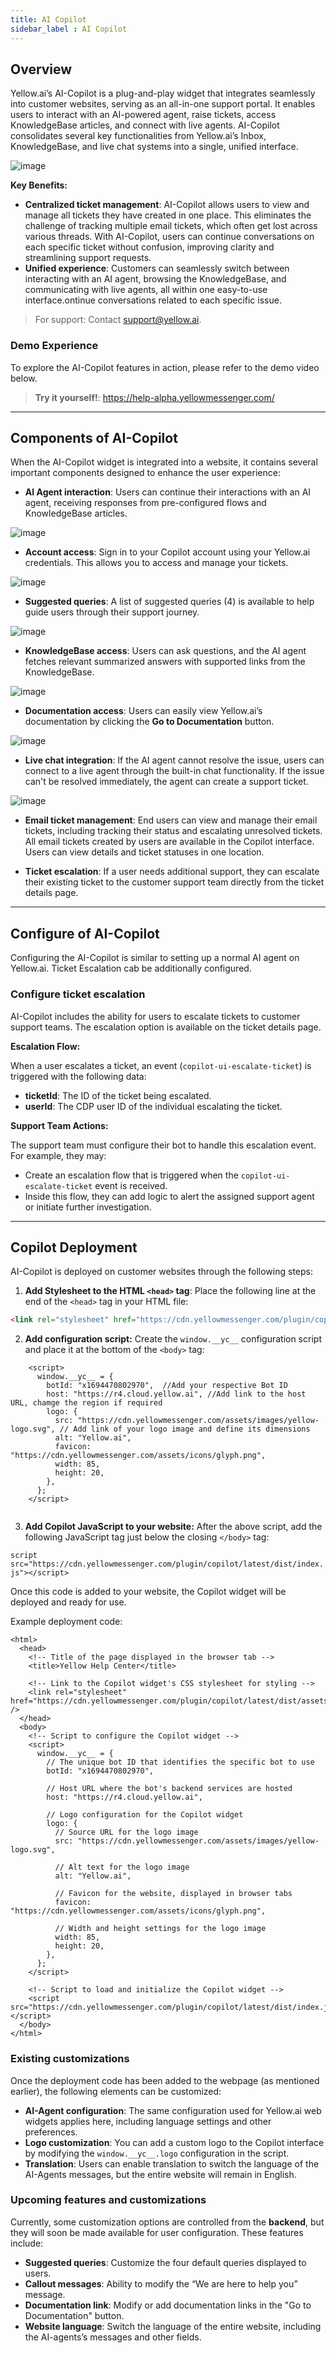 ```yaml
---
title: AI Copilot 
sidebar_label : AI Copilot
---
```



## Overview

Yellow.ai’s AI-Copilot is a plug-and-play widget that integrates seamlessly into customer websites, serving as an all-in-one support portal. It enables users to interact with an AI-powered agent, raise tickets, access KnowledgeBase articles, and connect with live agents. AI-Copilot consolidates several key functionalities from Yellow.ai’s Inbox, KnowledgeBase, and live chat systems into a single, unified interface.

![image](https://hackmd.io/_uploads/HJVM5qFMkl.png)

**Key Benefits:**

* **Centralized ticket management**: AI-Copilot allows users to view and manage all tickets they have created in one place. This eliminates the challenge of tracking multiple email tickets, which often get lost across various threads. With AI-Copilot, users can continue conversations on each specific ticket without confusion, improving clarity and streamlining support requests.
* **Unified experience**: Customers can seamlessly switch between interacting with an AI agent, browsing the KnowledgeBase, and communicating with live agents, all within one easy-to-use interface.ontinue conversations related to each specific issue.

> For support: Contact support@yellow.ai.


### Demo Experience

To explore the AI-Copilot features in action, please refer to the demo video below.

> **Try it yourself!**: https://help-alpha.yellowmessenger.com/






-----

## Components of AI-Copilot

When the AI-Copilot widget is integrated into a website, it contains several important components designed to enhance the user experience:

* **AI Agent interaction**: Users can continue their interactions with an AI agent, receiving responses from pre-configured flows and KnowledgeBase articles.

![image](https://hackmd.io/_uploads/HJo1TcFGJx.png)


* **Account access**: Sign in to your Copilot account using your Yellow.ai credentials. This allows you to access and manage your tickets.


![image](https://hackmd.io/_uploads/SJWPn9tfkl.png)

* **Suggested queries**: A list of suggested queries (4) is available to help guide users through their support journey.

![image](https://hackmd.io/_uploads/S1Nx3qFGJe.png)


* **KnowledgeBase access**: Users can ask questions, and the AI agent fetches relevant summarized answers with supported links from the KnowledgeBase.

![image](https://hackmd.io/_uploads/SJxgcqtM1l.png)

* **Documentation access**: Users can easily view Yellow.ai’s documentation by clicking the **Go to Documentation** button.

![image](https://hackmd.io/_uploads/rkgWo5Yzye.png)


* **Live chat integration**: If the AI agent cannot resolve the issue, users can connect to a live agent through the built-in chat functionality. If the issue can't be resolved immediately, the agent can create a support ticket.

![image](https://hackmd.io/_uploads/BysfC9KfJe.png)

* **Email ticket management**: End users can view and manage their email tickets, including tracking their status and escalating unresolved tickets. All email tickets created by users are available in the Copilot interface. Users can view details and ticket statuses in one location.



* **Ticket escalation**:  If a user needs additional support, they can escalate their existing ticket to the customer support team directly from the ticket details page.





-----


## Configure of AI-Copilot


Configuring the AI-Copilot is similar to setting up a normal AI agent on Yellow.ai. Ticket Escalation cab be additionally configured. 


### Configure ticket escalation

AI-Copilot includes the ability for users to escalate tickets to customer support teams. The escalation option is available on the ticket details page.

**Escalation Flow:**

When a user escalates a ticket, an event (`copilot-ui-escalate-ticket`) is triggered with the following data:
* **ticketId**: The ID of the ticket being escalated.
* **userId**: The CDP user ID of the individual escalating the ticket.

**Support Team Actions:**

The support team must configure their bot to handle this escalation event. For example, they may:
* Create an escalation flow that is triggered when the `copilot-ui-escalate-ticket` event is received.
* Inside this flow, they can add logic to alert the assigned support agent or initiate further investigation.


-------



## Copilot Deployment

AI-Copilot is deployed on customer websites through the following steps:

1. **Add Stylesheet to the HTML `<head>` tag**: Place the following line at the end of the `<head>` tag in your HTML file:

```html
<link rel="stylesheet" href="https://cdn.yellowmessenger.com/plugin/copilot/latest/dist/assets/index.css" />
```

2. **Add configuration script:** Create the `window.__yc__` configuration script and place it at the bottom of the `<body>` tag:

```
    <script>
      window.__yc__ = {
        botId: "x1694470802970",  //Add your respective Bot ID
        host: "https://r4.cloud.yellow.ai", //Add link to the host URL, chamge the region if required 
        logo: {
          src: "https://cdn.yellowmessenger.com/assets/images/yellow-logo.svg", // Add link of your logo image and define its dimensions
          alt: "Yellow.ai",
          favicon: "https://cdn.yellowmessenger.com/assets/icons/glyph.png",
          width: 85,
          height: 20,
        },
      };
    </script>
  
```

3. **Add Copilot JavaScript to your website:** After the above script, add the following JavaScript tag just below the closing `</body>` tag:

`script src="https://cdn.yellowmessenger.com/plugin/copilot/latest/dist/index.js"></script>`

Once this code is added to your website, the Copilot widget will be deployed and ready for use.

Example deployment code:


```
<html>
  <head>
    <!-- Title of the page displayed in the browser tab -->
    <title>Yellow Help Center</title>

    <!-- Link to the Copilot widget's CSS stylesheet for styling -->
    <link rel="stylesheet" href="https://cdn.yellowmessenger.com/plugin/copilot/latest/dist/assets/index.css" />
  </head>
  <body>
    <!-- Script to configure the Copilot widget -->
    <script>
      window.__yc__ = {
        // The unique bot ID that identifies the specific bot to use
        botId: "x1694470802970",
        
        // Host URL where the bot's backend services are hosted
        host: "https://r4.cloud.yellow.ai",
        
        // Logo configuration for the Copilot widget
        logo: {
          // Source URL for the logo image
          src: "https://cdn.yellowmessenger.com/assets/images/yellow-logo.svg",
          
          // Alt text for the logo image
          alt: "Yellow.ai",
          
          // Favicon for the website, displayed in browser tabs
          favicon: "https://cdn.yellowmessenger.com/assets/icons/glyph.png",
          
          // Width and height settings for the logo image
          width: 85,
          height: 20,
        },
      };
    </script>

    <!-- Script to load and initialize the Copilot widget -->
    <script src="https://cdn.yellowmessenger.com/plugin/copilot/latest/dist/index.js"></script>
  </body>
</html>

```

        
### Existing customizations 
    
Once the deployment code has been added to the webpage (as mentioned earlier), the following elements can be customized:

* **AI-Agent configuration**: The same configuration used for Yellow.ai web widgets applies here, including language settings and other preferences.
* **Logo customization**: You can add a custom logo to the Copilot interface by modifying the `window.__yc__.logo` configuration in the script.
* **Translation**: Users can enable translation to switch the language of the AI-Agents messages, but the entire website will remain in English.


### Upcoming features and customizations

Currently, some customization options are controlled from the **backend**, but they will soon be made available for user configuration. These features include:

* **Suggested queries**: Customize the four default queries displayed to users.
* **Callout messages**: Ability to modify the “We are here to help you” message.
* **Documentation link**: Modify or add documentation links in the "Go to Documentation" button.
* **Website language**: Switch the language of the entire website, including the AI-agents’s messages and other fields.

